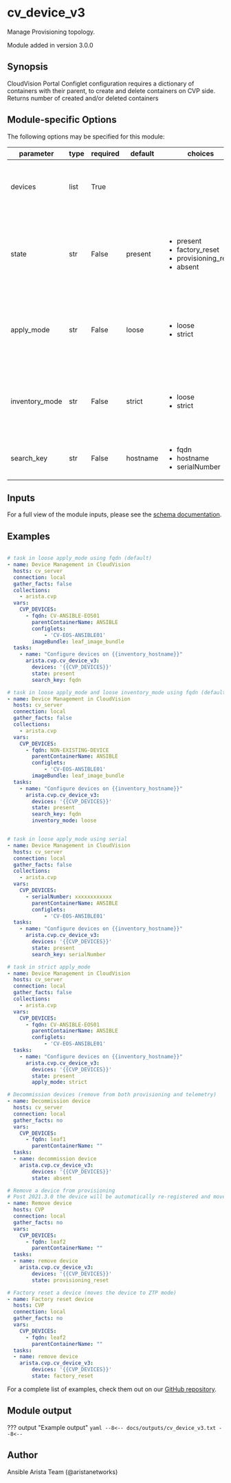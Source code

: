 # cv_device_v3

Manage Provisioning topology.

Module added in version 3.0.0
## Synopsis

CloudVision Portal Configlet configuration requires a dictionary of containers with their parent, to create and delete containers on CVP side.
Returns number of created and/or deleted containers

## Module-specific Options

The following options may be specified for this module:

| parameter | type | required | default | choices | comments |
| ------------- |-------------| ---------|----------- |--------- |--------- |
| devices  |   list | True  |  | | List of devices with their container, configlet, and image bundle information. |
| state  |   str | False  |  present  | <ul> <li>present</li>  <li>factory_reset</li>  <li>provisioning_reset</li>  <li>absent</li> </ul> | Set if Ansible should build, remove devices from provisioning, fully decommission or factory reset devices on CloudVision. |
| apply_mode  |   str | False  |  loose  | <ul> <li>loose</li>  <li>strict</li> </ul> | Set how configlets are attached/detached on device. If set to strict, all configlets and image bundles not listed in your vars are detached. |
| inventory_mode  |   str | False  |  strict  | <ul> <li>loose</li>  <li>strict</li> </ul> | Define how missing devices are handled. "loose" will ignore missing devices. "strict" will fail on any missing device. |
| search_key  |   str | False  |  hostname  | <ul> <li>fqdn</li>  <li>hostname</li>  <li>serialNumber</li> </ul> | Key name to use to look for device in CloudVision. |

## Inputs

For a full view of the module inputs, please see the [schema documentation](../schema/cv_device_v3.md).

## Examples

```yaml

# task in loose apply_mode using fqdn (default)
- name: Device Management in CloudVision
  hosts: cv_server
  connection: local
  gather_facts: false
  collections:
    - arista.cvp
  vars:
    CVP_DEVICES:
      - fqdn: CV-ANSIBLE-EOS01
        parentContainerName: ANSIBLE
        configlets:
            - 'CV-EOS-ANSIBLE01'
        imageBundle: leaf_image_bundle
  tasks:
    - name: "Configure devices on {{inventory_hostname}}"
      arista.cvp.cv_device_v3:
        devices: '{{CVP_DEVICES}}'
        state: present
        search_key: fqdn

# task in loose apply_mode and loose inventory_mode using fqdn (default)
- name: Device Management in CloudVision
  hosts: cv_server
  connection: local
  gather_facts: false
  collections:
    - arista.cvp
  vars:
    CVP_DEVICES:
      - fqdn: NON-EXISTING-DEVICE
        parentContainerName: ANSIBLE
        configlets:
            - 'CV-EOS-ANSIBLE01'
        imageBundle: leaf_image_bundle
  tasks:
    - name: "Configure devices on {{inventory_hostname}}"
      arista.cvp.cv_device_v3:
        devices: '{{CVP_DEVICES}}'
        state: present
        search_key: fqdn
        inventory_mode: loose


# task in loose apply_mode using serial
- name: Device Management in CloudVision
  hosts: cv_server
  connection: local
  gather_facts: false
  collections:
    - arista.cvp
  vars:
    CVP_DEVICES:
      - serialNumber: xxxxxxxxxxxx
        parentContainerName: ANSIBLE
        configlets:
            - 'CV-EOS-ANSIBLE01'
  tasks:
    - name: "Configure devices on {{inventory_hostname}}"
      arista.cvp.cv_device_v3:
        devices: '{{CVP_DEVICES}}'
        state: present
        search_key: serialNumber

# task in strict apply_mode
- name: Device Management in CloudVision
  hosts: cv_server
  connection: local
  gather_facts: false
  collections:
    - arista.cvp
  vars:
    CVP_DEVICES:
      - fqdn: CV-ANSIBLE-EOS01
        parentContainerName: ANSIBLE
        configlets:
            - 'CV-EOS-ANSIBLE01'
  tasks:
    - name: "Configure devices on {{inventory_hostname}}"
      arista.cvp.cv_device_v3:
        devices: '{{CVP_DEVICES}}'
        state: present
        apply_mode: strict

# Decommission devices (remove from both provisioning and telemetry)
- name: Decommission device
  hosts: cv_server
  connection: local
  gather_facts: no
  vars:
    CVP_DEVICES:
      - fqdn: leaf1
        parentContainerName: ""
  tasks:
  - name: decommission device
    arista.cvp.cv_device_v3:
        devices: '{{CVP_DEVICES}}'
        state: absent

# Remove a device from provisioning
# Post 2021.3.0 the device will be automatically re-registered and moved to the Undefined container
- name: Remove device
  hosts: CVP
  connection: local
  gather_facts: no
  vars:
    CVP_DEVICES:
      - fqdn: leaf2
        parentContainerName: ""
  tasks:
  - name: remove device
    arista.cvp.cv_device_v3:
        devices: '{{CVP_DEVICES}}'
        state: provisioning_reset

# Factory reset a device (moves the device to ZTP mode)
- name: Factory reset device
  hosts: CVP
  connection: local
  gather_facts: no
  vars:
    CVP_DEVICES:
      - fqdn: leaf2
        parentContainerName: ""
  tasks:
  - name: remove device
    arista.cvp.cv_device_v3:
        devices: '{{CVP_DEVICES}}'
        state: factory_reset

```

For a complete list of examples, check them out on our [GitHub repository](https://github.com/aristanetworks/ansible-cvp/tree/devel/ansible_collections/arista/cvp/examples).

## Module output

??? output "Example output"
    ```yaml
    --8<--
    docs/outputs/cv_device_v3.txt
    --8<--
    ```

## Author

Ansible Arista Team (@aristanetworks)